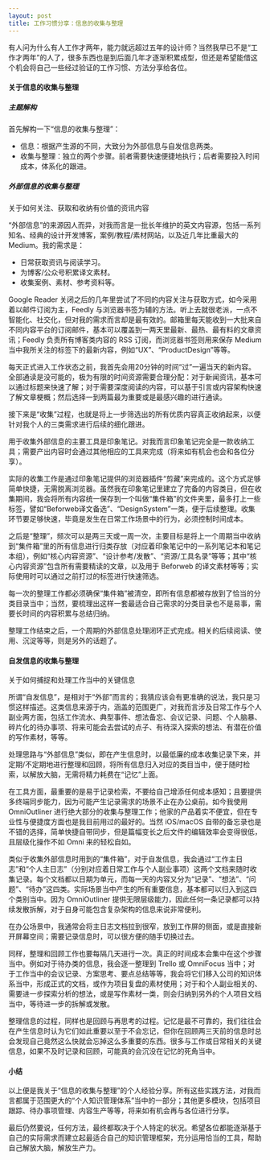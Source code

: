 ```yaml
---
layout: post
title: 工作习惯分享：信息的收集与整理
---
```


有人问为什么有人工作才两年，能力就远超过五年的设计师？当然我早已不是“工作才两年”的人了，很多东西也是到后面几年才逐渐积累成型，但还是希望能借这个机会将自己一些经过验证的工作习惯、方法分享给各位。

#### 关于信息的收集与整理

##### 主题解构
首先解构一下“信息的收集与整理”：

- 信息：根据产生源的不同，大致分为外部信息与自发信息两类。
- 收集与整理：独立的两个步骤。前者需要快速便捷地执行；后者需要投入时间成本，体系化的跟进。

##### 外部信息的收集与整理

关于如何关注、获取和收纳有价值的资讯内容

“外部信息”的来源因人而异，对我而言是一批长年维护的英文内容源，包括一系列知名、经典的设计开发博客，案例/教程/素材网站，以及近几年比重最大的 Medium。我的需求是：

- 日常获取资讯与阅读学习。
- 为博客/公众号积累译文素材。
- 收集案例、素材、参考资料等。

Google Reader 关闭之后的几年里尝试了不同的内容关注与获取方式，如今采用着以邮件订阅为主，Feedly 与浏览器书签为辅的方法。听上去就很老派，一点不智能化、社交化，但对我的需求而言却是最有效的。邮箱里每天能收到一大批来自不同内容平台的订阅邮件，基本可以覆盖到一两天里最新、最热、最有料的文章资讯；Feedly 负责所有博客类内容的 RSS 订阅，而浏览器书签则用来保存 Medium 当中我所关注的标签下的最新内容，例如“UX”、“ProductDesign”等等。

每天正式进入工作状态之前，我首先会用20分钟的时间“过”一遍当天的新内容。全部通读是没可能的，极为有限的时间资源需要合理分配：对于新闻资讯，基本可以通过标题来快速了解；对于需要深度阅读的内容，可以基于引言或内容架构快速了解文章梗概；然后选择一到两篇最为重要或是最感兴趣的进行通读。

接下来是“收集”过程，也就是将上一步筛选出的所有优质内容真正收纳起来，以便针对我个人的三类需求进行后续的细化跟进。

用于收集外部信息的主要工具是印象笔记。对我而言印象笔记完全是一款收纳工具；需要产出内容时会通过其他相应的工具来完成（将来如有机会也会和各位分享）。

实际的收集工作是通过印象笔记提供的浏览器插件“剪藏”来完成的。这个方式足够简单快捷，无需脱离浏览器。虽然我在印象笔记里建立了完备的内容类目，但在收集期间，我会将所有内容统一保存到一个叫做“集件箱”的文件夹里，最多打上一些标签，譬如“Beforweb译文备选”、“DesignSystem”一类，便于后续整理。收集环节要足够快速，毕竟是发生在日常工作场景中的行为，必须控制时间成本。

之后是“整理”，频次可以是两三天或一周一次，主要目标是将上一个周期当中收纳到“集件箱”里的所有信息进行归类存放（对应着印象笔记中的一系列笔记本和笔记本组），例如“核心内容资源”、“设计参考/发散”、“资源/工具名录”等等；其中“核心内容资源”包含所有需要精读的文章，以及用于 Beforweb 的译文素材等等；实际使用时可以通过之前打过的标签进行快速筛选。

每一次的整理工作都必须确保“集件箱”被清空，即所有信息都被存放到了恰当的分类目录当中；当然，要梳理出这样一套最适合自己需求的分类目录也不是易事，需要长时间的内容积累与总结归纳。

整理工作结束之后，一个周期的外部信息处理闭环正式完成。相关的后续阅读、使用、沉淀等等，则是另外的话题了。

#### 自发信息的收集与整理

关于如何捕捉和处理工作当中的关键信息

所谓“自发信息”，是相对于“外部”而言的；我猜应该会有更准确的说法，我只是习惯这样描述。这类信息来源于内，涵盖的范围更广，对我而言涉及日常工作与个人副业两方面，包括工作流水、典型事件、想法备忘、会议记录、问题、个人脑暴、碎片化的待办事项、将来可能会去尝试的点子、有待深入探索的想法、有潜在价值的写作素材，等等。

处理思路与“外部信息”类似，即在产生信息时，以最低廉的成本收集记录下来，并定期/不定期地进行整理和回顾，将所有信息归入对应的类目当中，便于随时检索，以解放大脑，无需将精力耗费在“记忆”上面。

在工具方面，最重要的是易于记录检索，不要给自己增添任何成本感知；且要提供多终端同步能力，因为可能产生记录需求的场景不止在办公桌前。如今我使用 OmniOutliner 进行绝大部分的收集与整理工作；他家的产品着实不便宜，但在专业性与便捷度方面也是我目前用过的最好的。当然 iOS/macOS 自带的备忘录也是不错的选择，简单快捷自带同步，但是篇幅变长之后文件的编辑效率会变得很低，且层级化操作不如 Omni 来的轻松自如。

类似于收集外部信息时用到的“集件箱”，对于自发信息，我会通过“工作主日志”和“个人主日志”（分别对应着日常工作与个人副业事项）这两个文档来随时收集记录。每个文档都以日期为单元，而每一天的内容又分为“记录”、“想法”、“问题”、“待办”这四类。实际场景当中产生的所有重要信息，基本都可以归入到这四个类别当中。因为 OmniOutliner 提供无限层级能力，因此任何一条记录都可以持续发散拆解，对于自身可能包含复杂架构的信息来说非常便利。

在办公场景中，我通常会将主日志文档拉到很窄，放到工作屏的侧面，或是直接新开屏幕空间；需要记录信息时，可以很方便的随手切换过去。

同样，整理和回顾工作也要每隔几天进行一次。真正的时间成本会集中在这个步骤当中。例如对于待办类的信息，我会逐一整理到 Trello 或 OmniFocus 当中；对于工作当中的会议记录、方案思考、要点总结等等，我会将它们移入公司的知识体系当中，形成正式的文档，或作为项目复盘的素材使用；对于和个人副业相关的、需要进一步探索分析的想法，或是写作素材一类，则会归纳到另外的个人项目文档当中，等待进一步的拆解或发散。

整理信息的过程，同样也是回顾与再思考的过程。记忆是最不可靠的，我们往往会在产生信息时认为它们如此重要以至于不会忘记，但你在回顾两三天前的信息时总会发现自己竟然这么快就会忘掉这么多重要的东西。很多与工作或日常相关的关键信息，如果不及时记录和回顾，可能真的会沉没在记忆的死角当中。

#### 小结

以上便是我关于“信息的收集与整理”的个人经验分享。所有这些实践方法，对我而言都属于范围更大的“个人知识管理体系”当中的一部分；其他更多模块，包括项目跟踪、待办事项管理、内容生产等等，将来如有机会再与各位进行分享。

最后仍然要说，任何方法，最终都取决于个人特定的状况。希望各位都能逐渐基于自己的实际需求而建立起最适合自己的知识管理框架，充分运用恰当的工具，帮助自己解放大脑，解放生产力。
